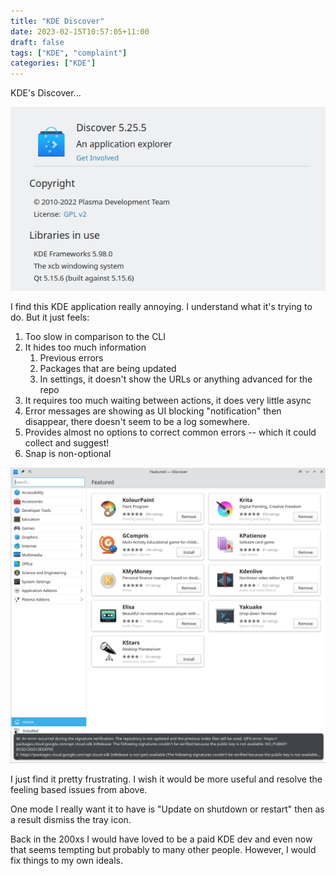 ```yaml
---
title: "KDE Discover"
date: 2023-02-15T10:57:05+11:00
draft: false
tags: ["KDE", "complaint"]
categories: ["KDE"]
---
```


KDE's Discover...

![img_1.png](img_1.png)

I find this KDE application really annoying. I understand what it's trying to do. But it just feels:
1. Too slow in comparison to the CLI
2. It hides too much information
   1. Previous errors 
   2. Packages that are being updated
   3. In settings, it doesn't show the URLs or anything advanced for the repo
3. It requires too much waiting between actions, it does very little async
4. Error messages are showing as UI blocking "notification" then disappear, there doesn't seem to be a log somewhere.
5. Provides almost no options to correct common errors -- which it could collect and suggest!
6. Snap is non-optional

![img.png](img.png)

I just find it pretty frustrating. I wish it would be more useful and resolve the feeling based issues from above.

One mode I really want it to have is "Update on shutdown or restart" then as a result dismiss the tray icon.

Back in the 200xs I would have loved to be a paid KDE dev and even now that seems tempting but probably to many other 
people. However, I would fix things to my own ideals.
